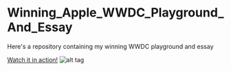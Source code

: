 # Winning_Apple_WWDC_Playground_And_Essay

Here's a repository containing my winning WWDC playground and essay

[Watch it in action!](https://www.youtube.com/watch?v=7k3RgBrN9vw)
![alt tag](https://github.com/kennybatista/Winning_Apple_WWDC_Playground_And_Essay/blob/master/award_email.png)


